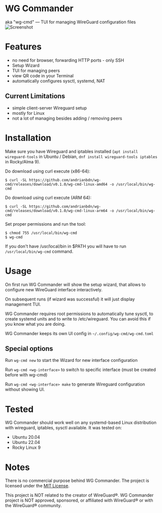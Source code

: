 # WG Commander 
aka "wg-cmd" — TUI for managing WireGuard configuration files
![Screenshot](https://user-images.githubusercontent.com/994900/218503955-9f61eb8b-1eeb-4872-9f0e-979bed549d8d.png)

# Features
- no need for browser, forwarding HTTP ports - only SSH
- Setup Wizard
- TUI for managing peers
- view QR code in your Terminal
- automatically configures sysctl, systemd, NAT

## Current Limitations
- simple client-server Wireguard setup
- mostly for Linux 
- not a lot of managing besides adding / removing peers

# Installation 

Make sure you have Wireguard and iptables installed 
(`apt install wireguard-tools` in Ubuntu / Debian, `dnf install wireguard-tools iptables` in Rocky/Alma 9). 

Do download using curl execute (x86-64):
```
$ curl -SL https://github.com/andrianbdn/wg-cmd/releases/download/v0.1.0/wg-cmd-linux-amd64 -o /usr/local/bin/wg-cmd
```

Do download using curl execute (ARM 64):
```
$ curl -SL https://github.com/andrianbdn/wg-cmd/releases/download/v0.1.0/wg-cmd-linux-arm64 -o /usr/local/bin/wg-cmd
```

Set proper permissions and run the tool: 
```
$ chmod 755 /usr/local/bin/wg-cmd
$ wg-cmd
```

If you don't have /usr/local/bin in $PATH you will have to run `/usr/local/bin/wg-cmd` command. 

# Usage 

On first run WG Commander will show the setup wizard, that allows to configure new WireGuard interface interactively.

On subsequent runs (if wizard was successful) it will just display management TUI.

WG Commander requires root permissions to automatically tune sysctl, to create systemd units and to write to /etc/wireguard. 
You can avoid this if you know what you are doing. 

WG Commander keeps its own UI config in `~/.config/wg-cmd/wg-cmd.toml`

## Special options 

Run `wg-cmd new` to start the Wizard for new interface configuration

Run `wg-cmd <wg-interface>` to switch to specific interface (must be created before with wg-cmd)

Run `wg-cmd <wg-interface> make` to generate Wireguard configuration without showing UI.

# Tested 

WG Commander should work well on any systemd-based Linux distribution with wireguard, iptables, sysctl available.
It was tested on:

- Ubuntu 20.04
- Ubuntu 22.04
- Rocky Linux 9

# Notes 
There is no commercial purpose behind WG Commander. The project is licensed under the [MIT License](https://github.com/andrianbdn/wg-cmd/blob/master/LICENSE).

This project is NOT related to the creator of WireGuard®. WG Commander project is NOT approved, sponsored, or affiliated with WireGuard® or with the WireGuard® community.
